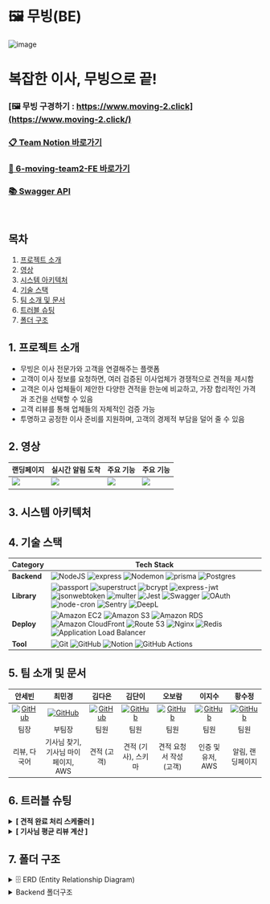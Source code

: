 # 🖼️ 무빙(BE)

<img width="1235" height="673" alt="image" src="https://github.com/user-attachments/assets/3f00fbc4-e7cc-40f9-a829-cbc228c7a2be" />

# 복잡한 이사, 무빙으로 끝!

### [🖼️ 무빙 구경하기 : https://www.moving-2.click](https://www.moving-2.click/)

### [📋 Team Notion 바로가기](https://www.notion.so/217fff3108c98098bd43fdc393e922a1?v=217fff3108c981078f8c000cd9c3e859_link)

### [🔗 6-moving-team2-FE 바로가기](https://github.com/sebiny/6-moving-team2-FE)

### [📚 Swagger API](https://api.moving-2.click/api-docs/)

<br>

## 목차
1. [프로젝트 소개](#1-프로젝트-소개)
2. [영상](#2-영상)
3. [시스템 아키텍처](#3-시스템-아키텍처)
4. [기술 스택](#4-기술-스택)
5. [팀 소개 및 문서](#5-팀-소개-및-문서)
6. [트러블 슈팅](#6-트러블-슈팅)
7. [폴더 구조](#7-폴더-구조)




## 1. 프로젝트 소개
- 무빙은 이사 전문가와 고객을 연결해주는 플랫폼
- 고객이 이사 정보를 요청하면, 여러 검증된 이사업체가 경쟁적으로 견적을 제시함
- 고객은 이사 업체들이 제안한 다양한 견적을 한눈에 비교하고, 가장 합리적인 가격과 조건을 선택할 수 있음
- 고객 리뷰를 통해 업체들의 자체적인 검증 가능
- 투명하고 공정한 이사 준비를 지원하며, 고객의 경제적 부담을 덜어 줄 수 있음

## 2. 영상
| 랜딩페이지 | 실시간 알림 도착 | 주요 기능 | 주요 기능 |
| --- | --- | --- | --- |
| <img src="https://github.com/user-attachments/assets/a41cfa4d-33ca-4beb-b673-c4d2c8375db7"> | <img src="https://github.com/user-attachments/assets/370fa061-78f3-4d94-a416-5c941e27d650"> | <img src="https://github.com/user-attachments/assets/a41cfa4d-33ca-4beb-b673-c4d2c8375db7"> | <img src="https://github.com/user-attachments/assets/a41cfa4d-33ca-4beb-b673-c4d2c8375db7"> |

## 3. 시스템 아키텍처



## 4. 기술 스택
| Category | Tech Stack |
| -------- | ---------- |
| **Backend** | ![NodeJS](https://img.shields.io/badge/node.js-6DA55F?style=for-the-badge&logo=node.js&logoColor=white) ![express](https://img.shields.io/badge/express-000000?style=for-the-badge&logo=express) ![Nodemon](https://img.shields.io/badge/NODEMON-76D04B.svg?style=for-the-badge&logo=nodemon&logoColor=FFFFFF) ![prisma](https://img.shields.io/badge/prisma-2D3748?style=for-the-badge&logo=prisma) ![Postgres](https://img.shields.io/badge/postgres-%23316192.svg?style=for-the-badge&logo=postgresql&logoColor=white) |
| **Library** | ![passport](https://img.shields.io/badge/passport-000000?style=for-the-badge&logo=passport) ![superstruct](https://img.shields.io/badge/superstruct-CB3837?style=for-the-badge&logo=npm) ![bcrypt](https://img.shields.io/badge/bcrypt-CB3837?style=for-the-badge&logo=npm) ![express-jwt](https://img.shields.io/badge/express--jwt-DD0031?style=for-the-badge&logo=jsonwebtokens) ![jsonwebtoken](https://img.shields.io/badge/jsonwebtoken-DD0031?style=for-the-badge&logo=jsonwebtokens) ![multer](https://img.shields.io/badge/multer-CB3837?style=for-the-badge&logo=npm) ![Jest](https://img.shields.io/badge/-jest-%23C21325?style=for-the-badge&logo=jest&logoColor=white) ![Swagger](https://img.shields.io/badge/-Swagger-%23Clojure?style=for-the-badge&logo=swagger&logoColor=white) ![OAuth](https://img.shields.io/badge/OAuth-4285F4?style=for-the-badge&logo=oauth&logoColor=white) ![node-cron](https://img.shields.io/badge/node--cron-339933?style=for-the-badge&logo=node.js&logoColor=white) ![Sentry](https://img.shields.io/badge/Sentry-362D59?style=for-the-badge&logo=sentry&logoColor=white) ![DeepL](https://img.shields.io/badge/DeepL-0F2027?style=for-the-badge&logo=deepl&logoColor=white) |
| **Deploy** | ![Amazon EC2](https://img.shields.io/badge/Amazon%20EC2-FF9900?style=for-the-badge&logo=amazon-ec2&logoColor=white) ![Amazon S3](https://img.shields.io/badge/Amazon%20S3-569A31?style=for-the-badge&logo=amazon-s3&logoColor=white) ![Amazon RDS](https://img.shields.io/badge/Amazon%20RDS-527FFF?style=for-the-badge&logo=amazon-rds&logoColor=white) ![Amazon CloudFront](https://img.shields.io/badge/Amazon%20CloudFront-FF9900?style=for-the-badge&logo=amazon-cloudfront&logoColor=white) ![Route 53](https://img.shields.io/badge/Route%2053-FF9900?style=for-the-badge&logo=amazon-route53&logoColor=white) ![Nginx](https://img.shields.io/badge/nginx-%23009639.svg?style=for-the-badge&logo=nginx&logoColor=white) ![Redis](https://img.shields.io/badge/redis-%23DD0031.svg?style=for-the-badge&logo=redis&logoColor=white) ![Application Load Balancer](https://img.shields.io/badge/AWS%20ALB-FF9900?style=for-the-badge&logo=amazon-aws&logoColor=white) |
| **Tool** | ![Git](https://img.shields.io/badge/git-%23F05033.svg?style=for-the-badge&logo=git&logoColor=white) ![GitHub](https://img.shields.io/badge/github-%23121011.svg?style=for-the-badge&logo=github&logoColor=white) ![Notion](https://img.shields.io/badge/Notion-%23000000.svg?style=for-the-badge&logo=notion&logoColor=white) ![GitHub Actions](https://img.shields.io/badge/GitHub%20Actions-2088FF?style=for-the-badge&logo=githubactions&logoColor=white) |

## 5. 팀 소개 및 문서

<div align="center">

|                                                               안세빈                                                               |                                                               최민경                                                                |                                                               김다은                                                                |                                                                김단이                                                                |                                                                오보람                                                                |                                                               이지수                                                                |                                                                황수정                                                                |
| :--------------------------------------------------------------------------------------------------------------------------------: | :---------------------------------------------------------------------------------------------------------------------------------: | :---------------------------------------------------------------------------------------------------------------------------------: | :----------------------------------------------------------------------------------------------------------------------------------: | :----------------------------------------------------------------------------------------------------------------------------------: | :---------------------------------------------------------------------------------------------------------------------------------: | :----------------------------------------------------------------------------------------------------------------------------------: |
| [![GitHub](https://img.shields.io/badge/GitHub-181717?style=for-the-badge&logo=github&logoColor=white)](https://github.com/sebiny) | [![GitHub](https://img.shields.io/badge/GitHub-181717?style=for-the-badge&logo=github&logoColor=white)](https://github.com/choi-mk) | [![GitHub](https://img.shields.io/badge/GitHub-181717?style=for-the-badge&logo=github&logoColor=white)](https://github.com/fs6-kde) | [![GitHub](https://img.shields.io/badge/GitHub-181717?style=for-the-badge&logo=github&logoColor=white)](https://github.com/danikim8) | [![GitHub](https://img.shields.io/badge/GitHub-181717?style=for-the-badge&logo=github&logoColor=white)](https://github.com/elisaohh) | [![GitHub](https://img.shields.io/badge/GitHub-181717?style=for-the-badge&logo=github&logoColor=white)](https://github.com/afafmmm) | [![GitHub](https://img.shields.io/badge/GitHub-181717?style=for-the-badge&logo=github&logoColor=white)](https://github.com/suejeong) |
|                                                                팀장                                                                |                                                               부팀장                                                                |                                                                팀원                                                                 |                                                                 팀원                                                                 |                                                                 팀원                                                                 |                                                                팀원                                                                 |                                                                 팀원                                                                 |
|                                                            리뷰, 다국어                                                            |                                                 기사님 찾기, 기사님 마이페이지, AWS                                                 |                                                             견적 (고객)                                                             |                                                         견적 (기사), 스키마                                                          |                                                       견적 요청서 작성 (고객)                                                        |                                                          인증 및 유저, AWS                                                          |                                                           알림, 랜딩페이지                                                           |

</div>

## 6. 트러블 슈팅

<details>
<summary><strong>[ 견적 완료 처리 스케줄러 ]</strong></summary>

### Problem
* 견적 요청(EstimateRequest)의 완료 처리를 위한 수동 업데이트 기능이 없었음
* 이사 날짜(moveDate)가 지난 견적들이 자동으로 COMPLETED 상태로 변경되지 않음
* 사용자가 수동으로 완료 처리할 수 있는 API 엔드포인트 부재

### Solution
* 이사 날짜가 지난 견적 요청을 자동으로 COMPLETED 상태로 업데이트하는 스케줄러 구현
* 배치 처리로 대량 데이터 처리 시 성능 최적화

</details>

<details>
<summary><strong>[ 기사님 평균 리뷰 계산 ]</strong></summary>

### Problem
* 기사님을 별점으로 정렬하기 기능 등 프론트에서 평균을 구했을 때 구현하기 어려운 기능들이 존재함
* 부동 소수점 연산 누적 오차로 인해 실제 평균과 차이가 발생할 수 있었음
* 리뷰 평균을 계산할 때 DB를 두 번 호출해야 하는 문제 발생

### Solution
* 계산 비용이 다소 있지만 정확도를 보장할 수 있어 리뷰를 저장할 때마다 전체 리뷰를 조회해 평균 값을 다시 계산함
* 리뷰 저장 후 해당 기사님의 모든 리뷰를 조회하여 평균 평점을 새로 계산하는 방식으로 수정하였고, 이를 통해 정확한 평점 반영이 가능해졌음
* 리뷰 생성 직후 `prisma.review.aggregate()`를 사용해 평균 평점을 한 번의 쿼리로 계산하여 평점을 갱신함

</details>

## 7. 폴더 구조

<details>
<summary>
🗄️ ERD (Entity Relationship Diagram)

</summary>
<div markdown="1">

<img width="100%" alt="ERD" src="erd.png" />

</div>
</details>

<details>
<summary>
Backend 폴더구조

</summary>
<div markdown="1">

```
📦 be/                           # 백엔드 프로젝트 루트
┣ 📂.github                      # GitHub 관련 설정
┃ ┗ 📂workflows                  # CI/CD 워크플로우 (GitHub Actions)
┃   ┗ 📜deploy.yml               # 배포 파이프라인 설정
┣ 📂node_modules                  # 설치된 라이브러리 (자동 생성)
┣ 📂prisma                       # 데이터베이스 관련
┃ ┣ 📂migrations                 # Prisma 마이그레이션 파일
┃ ┣ 📜schema.prisma              # Prisma 스키마 정의 파일
┃ ┣ 📜seed.ts                    # 초기 데이터 시드 스크립트
┃ ┣ 📜seed2.ts                   # 추가 시드 데이터
┃ ┣ 📜seed3.ts                   # 테스트용 시드 데이터
┃ ┗ 📜testSeed.ts                # 테스트 시드 데이터
┣ 📂src                          # 소스 코드
┃ ┣ 📂config                     # 환경 설정
┃ ┃ ├── 📜prisma.ts              # Prisma 클라이언트 설정
┃ ┃ └── 📜passport.ts            # Passport 인증 설정
┃ ┣ 📂controllers                # 요청-응답 처리 (Express 컨트롤러)
┃ ┃ ├── 📜auth.controller.ts     # 인증 관련 컨트롤러
┃ ┃ ├── 📜driver.controller.ts   # 기사 관련 컨트롤러
┃ ┃ ├── 📜estimateReq.controller.ts # 견적 요청 컨트롤러
┃ ┃ ├── 📜customerEstimate.controller.ts # 고객 견적 컨트롤러
┃ ┃ ├── 📜notification.controller.ts # 알림 컨트롤러
┃ ┃ ├── 📜profile.controller.ts  # 프로필 컨트롤러
┃ ┃ ├── 📜review.controller.ts   # 리뷰 컨트롤러
┃ ┃ ├── 📜favorite.controller.ts # 즐겨찾기 컨트롤러
┃ ┃ ├── 📜address.controller.ts  # 주소 컨트롤러
┃ ┃ ├── 📜shareEstimate.controller.ts # 견적 공유 컨트롤러
┃ ┃ └── 📜*.controller.test.ts   # 컨트롤러 테스트 파일들
┃ ┣ 📂services                   # 비즈니스 로직 계층
┃ ┃ ├── 📜auth.service.ts        # 인증 서비스
┃ ┃ ├── 📜driver.service.ts      # 기사 서비스
┃ ┃ ├── 📜estimateReq.service.ts # 견적 요청 서비스
┃ ┃ ├── 📜customerEstimate.service.ts # 고객 견적 서비스
┃ ┃ ├── 📜notification.service.ts # 알림 서비스
┃ ┃ ├── 📜profile.service.ts     # 프로필 서비스
┃ ┃ ├── 📜review.service.ts      # 리뷰 서비스
┃ ┃ ├── 📜favorite.service.ts    # 즐겨찾기 서비스
┃ ┃ ├── 📜address.service.ts     # 주소 서비스
┃ ┃ ├── 📜estimateCompletion.service.ts # 견적 완료 서비스
┃ ┃ └── 📜*.service.test.ts      # 서비스 테스트 파일들
┃ ┣ 📂repositories               # DB 접근 계층 (Prisma 쿼리 모음)
┃ ┃ ├── 📜auth.repository.ts     # 인증 리포지토리
┃ ┃ ├── 📜driver.repository.ts   # 기사 리포지토리
┃ ┃ ├── 📜estimateReq.repository.ts # 견적 요청 리포지토리
┃ ┃ ├── 📜customerEstimate.repository.ts # 고객 견적 리포지토리
┃ ┃ ├── 📜notification.repository.ts # 알림 리포지토리
┃ ┃ ├── 📜profile.repository.ts  # 프로필 리포지토리
┃ ┃ ├── 📜review.repository.ts   # 리뷰 리포지토리
┃ ┃ ├── 📜favorite.repository.ts # 즐겨찾기 리포지토리
┃ ┃ ├── 📜address.repository.ts  # 주소 리포지토리
┃ ┃ └── 📜*.repository.test.ts   # 리포지토리 테스트 파일들
┃ ┣ 📂routes                     # 라우터 정의
┃ ┃ ├── 📜auth.router.ts         # 인증 라우터
┃ ┃ ├── 📜driver.router.ts       # 기사 공개 라우터
┃ ┃ ├── 📜driverPrivate.router.ts # 기사 인증 라우터
┃ ┃ ├── 📜estimateReq.router.ts  # 견적 요청 라우터
┃ ┃ ├── 📜customerEstimate.router.ts # 고객 견적 라우터
┃ ┃ ├── 📜notification.router.ts # 알림 라우터
┃ ┃ ├── 📜profile.router.ts      # 프로필 라우터
┃ ┃ ├── 📜review.router.ts       # 리뷰 라우터
┃ ┃ ├── 📜favorite.router.ts     # 즐겨찾기 라우터
┃ ┃ ├── 📜address.router.ts      # 주소 라우터
┃ ┃ ├── 📜shareEstimate.router.ts # 견적 공유 라우터
┃ ┃ └── 📜translateRouter.ts     # 번역 라우터
┃ ┣ 📂middlewares                # Express 미들웨어
┃ ┃ ├── 📜errorHandler.ts        # 에러 핸들러
┃ ┃ ├── 📜authLimiter.ts         # 인증 제한
┃ ┃ ├── 📜cacheMiddleware.ts     # 캐시 미들웨어
┃ ┃ ├── 📜uploadMiddleware.ts    # 파일 업로드 미들웨어
┃ ┃ ├── 📜estimateCompletion.ts  # 견적 완료 미들웨어
┃ ┃ └── 📂passport               # Passport 전략
┃ ┃   ├── 📜jwtStrategy.ts       # JWT 전략
┃ ┃   └── 📜socialStrategy.ts    # 소셜 로그인 전략
┃ ┣ 📂utils                      # 유틸리티 함수 모음
┃ ┃ ├── 📜asyncHandler.ts        # 비동기 핸들러 래퍼
┃ ┃ ├── 📜customError.ts         # 커스텀 에러 클래스
┃ ┃ ├── 📜getCookieDomain.ts     # 쿠키 도메인 설정
┃ ┃ ├── 📜notificationMessage.ts # 알림 메시지 생성
┃ ┃ ├── 📜cronScheduler.ts       # 크론 스케줄러
┃ ┃ ├── 📜estimateCompletionScheduler.ts # 견적 완료 스케줄러
┃ ┃ ├── 📜moveReminder.ts        # 이사 알림
┃ ┃ └── 📜resetDB.ts             # DB 리셋 유틸리티
┃ ┣ 📂types                      # 타입 정의 (TS 인터페이스, 타입 등)
┃ ┃ ├── 📜index.d.ts             # 전역 타입 정의
┃ ┃ ├── 📜userType.ts            # 사용자 타입
┃ ┃ ├── 📜estimateReq.type.ts    # 견적 요청 타입
┃ ┃ ├── 📜notification.type.ts   # 알림 타입
┃ ┃ ├── 📜review.type.ts         # 리뷰 타입
┃ ┃ ├── 📜social.d.ts            # 소셜 로그인 타입
┃ ┃ └── 📜multer-s3.d.ts         # Multer S3 타입
┃ ┣ 📂sse                        # SSE(Server-Sent Events) 관련 구현
┃ ┃ ├── 📜eventHub.ts            # 이벤트 허브
┃ ┃ └── 📜sseEmitters.ts         # SSE 이벤트 에미터
┃ ┣ 📂dtos                       # 데이터 전송 객체 (DTO) 정의
┃ ┣ 📂integration-test           # 통합 테스트
┃ ┃ ├── 📜auth.test.ts           # 인증 통합 테스트
┃ ┃ ├── 📜driver.test.ts         # 기사 통합 테스트
┃ ┃ ├── 📜driverPrivate.test.ts  # 기사 인증 통합 테스트
┃ ┃ ├── 📜estimateReq.test.ts    # 견적 요청 통합 테스트
┃ ┃ ├── 📜customerEstimate.test.ts # 고객 견적 통합 테스트
┃ ┃ ├── 📜favorite.test.ts       # 즐겨찾기 통합 테스트
┃ ┃ └── 📜notification.test.ts   # 알림 통합 테스트
┃ ├── 📜app.ts                   # Express 앱 초기화
┃ ├── 📜instrument.ts            # APM, 모니터링/트레이싱 관련 설정
┃ ├── 📜server.ts                # 서버 실행 엔트리포인트
┃ └── 📜openapi.yaml             # OpenAPI 스펙
┣ 📜.env                         # 환경 변수 설정
┣ 📜.gitignore                   # Git 무시 파일 목록
┣ 📜.http                        # VSCode용 REST Client 요청 모음
┣ 📜.prettierrc                  # Prettier 코드 스타일 설정
┣ 📜jest.config.js               # Jest 테스트 설정
┣ 📜jest.setup.js                # Jest 환경 세팅
┣ 📜openapi.yaml                 # OpenAPI 스펙 문서
┣ 📜package-lock.json            # npm 패키지 잠금 파일
┣ 📜package.json                 # 프로젝트 의존성 및 스크립트
┣ 📜tsconfig.json                # TypeScript 설정
┣ 📜erd.png                      # 데이터베이스 ERD 다이어그램
┗ 📜README.md                    # 프로젝트 설명 문서
```

</div>
</details>
